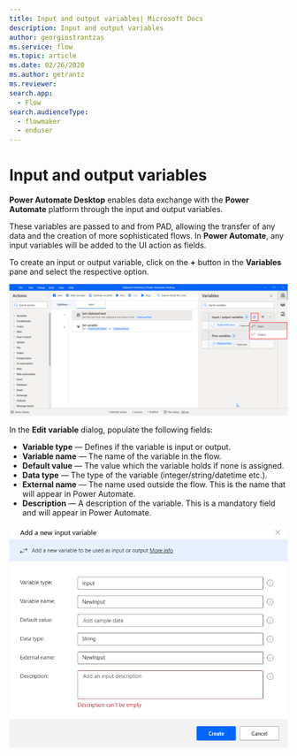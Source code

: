 ```yaml
---
title: Input and output variables| Microsoft Docs
description: Input and output variables
author: georgiostrantzas
ms.service: flow
ms.topic: article
ms.date: 02/26/2020
ms.author: getrantz
ms.reviewer:
search.app: 
  - Flow
search.audienceType: 
  - flowmaker
  - enduser
---
```


# Input and output variables

**Power Automate Desktop** enables data exchange with the **Power Automate** platform through the input and output variables.

These variables are passed to and from PAD, allowing the transfer of any data and the creation of more sophisticated flows. Ιn **Power Automate**, any input variables will be added to the UI action as fields.

To create an input or output variable, click on the **+**  button in the **Variables** pane and select the respective option.

![The plus button in the Variables pane to create new input and output variables.](../media/input-output-variables/create-input-output-variable.png)

  
In the **Edit variable** dialog, populate the following fields:
- **Variable type** — Defines if the variable is input or output.
- **Variable name** — The name of the variable in the flow.
- **Default value** — The value which the variable holds if none is assigned.
- **Data type** — The type of the variable (integer/string/datetime etc.).
- **External name** — The name used outside the flow. This is the name that will appear in Power Automate.
- **Description** — A description of the variable. This is a mandatory field and will appear in Power Automate.

![The Add a new input variable dialog](../media/input-output-variables/Add-new-input-variable-window.png)